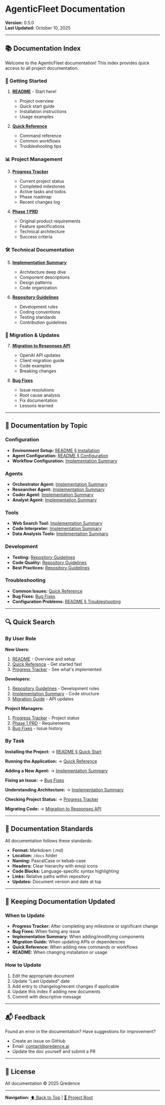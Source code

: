 # AgenticFleet Documentation

**Version:** 0.5.0  
**Last Updated:** October 10, 2025

---

## 📚 Documentation Index

Welcome to the AgenticFleet documentation! This index provides quick access to all project documentation.

### 🚀 Getting Started

1. **[README](../README.md)** - Start here!
   - Project overview
   - Quick start guide
   - Installation instructions
   - Usage examples

2. **[Quick Reference](QUICK_REFERENCE.md)**
   - Command reference
   - Common workflows
   - Troubleshooting tips

### 📊 Project Management

3. **[Progress Tracker](ProgressTracker.md)**
   - Current project status
   - Completed milestones
   - Active tasks and todos
   - Phase roadmap
   - Recent changes log

4. **[Phase 1 PRD](af-phase-1.md)**
   - Original product requirements
   - Feature specifications
   - Technical architecture
   - Success criteria

### 🛠️ Technical Documentation

5. **[Implementation Summary](IMPLEMENTATION_SUMMARY.md)**
   - Architecture deep dive
   - Component descriptions
   - Design patterns
   - Code organization

6. **[Repository Guidelines](AGENTS.md)**
   - Development rules
   - Coding conventions
   - Testing standards
   - Contribution guidelines

### 🔄 Migration & Updates

7. **[Migration to Responses API](MIGRATION_TO_RESPONSES_API.md)**
   - OpenAI API updates
   - Client migration guide
   - Code examples
   - Breaking changes

8. **[Bug Fixes](FIXES.md)**
   - Issue resolutions
   - Root cause analysis
   - Fix documentation
   - Lessons learned

---

## 📖 Documentation by Topic

### Configuration

- **Environment Setup:** [README § Installation](../README.md#-quick-start)
- **Agent Configuration:** [README § Configuration](../README.md#-configuration)
- **Workflow Configuration:** [Implementation Summary](IMPLEMENTATION_SUMMARY.md)

### Agents

- **Orchestrator Agent:** [Implementation Summary](IMPLEMENTATION_SUMMARY.md)
- **Researcher Agent:** [Implementation Summary](IMPLEMENTATION_SUMMARY.md)
- **Coder Agent:** [Implementation Summary](IMPLEMENTATION_SUMMARY.md)
- **Analyst Agent:** [Implementation Summary](IMPLEMENTATION_SUMMARY.md)

### Tools

- **Web Search Tool:** [Implementation Summary](IMPLEMENTATION_SUMMARY.md)
- **Code Interpreter:** [Implementation Summary](IMPLEMENTATION_SUMMARY.md)
- **Data Analysis Tools:** [Implementation Summary](IMPLEMENTATION_SUMMARY.md)

### Development

- **Testing:** [Repository Guidelines](AGENTS.md)
- **Code Quality:** [Repository Guidelines](AGENTS.md)
- **Best Practices:** [Repository Guidelines](AGENTS.md)

### Troubleshooting

- **Common Issues:** [Quick Reference](QUICK_REFERENCE.md)
- **Bug Fixes:** [Bug Fixes](FIXES.md)
- **Configuration Problems:** [README § Troubleshooting](../README.md#-troubleshooting)

---

## 🔍 Quick Search

### By User Role

**New Users:**
1. [README](../README.md) - Overview and setup
2. [Quick Reference](QUICK_REFERENCE.md) - Get started fast
3. [Progress Tracker](ProgressTracker.md) - See what's implemented

**Developers:**
1. [Repository Guidelines](AGENTS.md) - Development rules
2. [Implementation Summary](IMPLEMENTATION_SUMMARY.md) - Code structure
3. [Migration Guide](MIGRATION_TO_RESPONSES_API.md) - API updates

**Project Managers:**
1. [Progress Tracker](ProgressTracker.md) - Project status
2. [Phase 1 PRD](af-phase-1.md) - Requirements
3. [Bug Fixes](FIXES.md) - Issue history

### By Task

**Installing the Project:**
→ [README § Quick Start](../README.md#-quick-start)

**Running the Application:**
→ [Quick Reference](QUICK_REFERENCE.md)

**Adding a New Agent:**
→ [Implementation Summary](IMPLEMENTATION_SUMMARY.md)

**Fixing an Issue:**
→ [Bug Fixes](FIXES.md)

**Understanding Architecture:**
→ [Implementation Summary](IMPLEMENTATION_SUMMARY.md)

**Checking Project Status:**
→ [Progress Tracker](ProgressTracker.md)

**Migrating Code:**
→ [Migration to Responses API](MIGRATION_TO_RESPONSES_API.md)

---

## 📝 Documentation Standards

All documentation follows these standards:

- **Format:** Markdown (.md)
- **Location:** `/docs` folder
- **Naming:** PascalCase or kebab-case
- **Headers:** Clear hierarchy with emoji icons
- **Code Blocks:** Language-specific syntax highlighting
- **Links:** Relative paths within repository
- **Updates:** Document version and date at top

---

## 🔄 Keeping Documentation Updated

### When to Update

- **Progress Tracker:** After completing any milestone or significant change
- **Bug Fixes:** When fixing any issue
- **Implementation Summary:** When adding/modifying components
- **Migration Guide:** When updating APIs or dependencies
- **Quick Reference:** When adding new commands or workflows
- **README:** When changing installation or usage

### How to Update

1. Edit the appropriate document
2. Update "Last Updated" date
3. Add entry to changelog/recent changes if applicable
4. Update this index if adding new documents
5. Commit with descriptive message

---

## 📬 Feedback

Found an error in the documentation? Have suggestions for improvement?

- Create an issue on GitHub
- Email: contact@qredence.ai
- Update the doc yourself and submit a PR

---

## 📄 License

All documentation © 2025 Qredence

---

**Navigation:** [⬆️ Back to Top](#agenticfleet-documentation) | [📂 Project Root](../)
